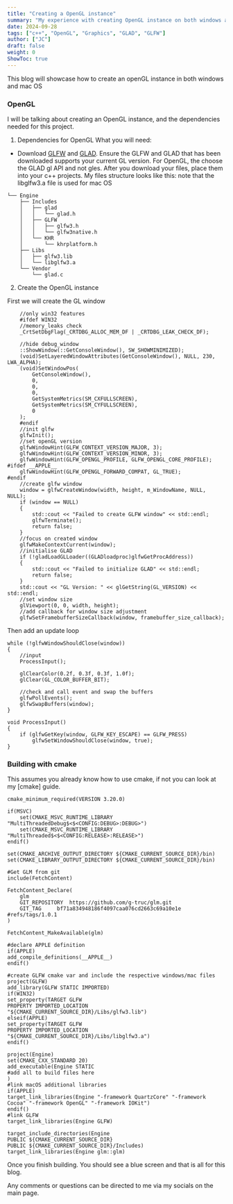 ```yaml
---
title: "Creating a OpenGL instance"
summary: "My experience with creating OpenGL instance on both windows and mac OS"
date: 2024-09-28
tags: ["c++", "OpenGL", "Graphics", "GLAD", "GLFW"]
author: ["JC"]
draft: false
weight: 0
ShowToc: true
---
```


This blog will showcase how to create an openGL instance in both windows and mac OS

### OpenGL
I will be talking about creating an OpenGL instance, and the dependencies needed for this project.

1. Dependencies for OpenGL
What you will need:
- Download [GLFW](https://www.glfw.org/download.html) and [GLAD](https://glad.dav1d.de). 
Ensure the GLFW and GLAD that has been downloaded supports your current GL version. For OpenGL, the choose the GLAD gl API and not gles.
After you download your files, place them into your c++ projects. My files structure looks like this:
note that the libglfw3.a file is used for mac OS
```
└── Engine
    ├── Includes
    │   ├── glad
    │   │   └── glad.h
    │   ├── GLFW
    │   │   ├── glfw3.h
    │   │   └── glfw3native.h
    │   └── KHR
    │       └── khrplatform.h
    ├── Libs
    │   ├── glfw3.lib
    │   └── libglfw3.a
    └── Vendor
        └── glad.c
```
2. Create the OpenGL instance

First we will create the GL window
```c++{linenos=true}
    //only win32 features
	#ifdef WIN32
	//memory_leaks check
	_CrtSetDbgFlag(_CRTDBG_ALLOC_MEM_DF | _CRTDBG_LEAK_CHECK_DF);

	//hide debug_window
	::ShowWindow(::GetConsoleWindow(), SW_SHOWMINIMIZED);
	(void)SetLayeredWindowAttributes(GetConsoleWindow(), NULL, 230, LWA_ALPHA);
	(void)SetWindowPos(
		GetConsoleWindow(),
		0,
		0,
		0,
		GetSystemMetrics(SM_CXFULLSCREEN),
		GetSystemMetrics(SM_CYFULLSCREEN),
		0
	);
	#endif
    //init glfw
    glfwInit();
    //set openGL version
	glfwWindowHint(GLFW_CONTEXT_VERSION_MAJOR, 3);
	glfwWindowHint(GLFW_CONTEXT_VERSION_MINOR, 3);
	glfwWindowHint(GLFW_OPENGL_PROFILE, GLFW_OPENGL_CORE_PROFILE);
#ifdef __APPLE__
	glfwWindowHint(GLFW_OPENGL_FORWARD_COMPAT, GL_TRUE);
#endif
    //create glfw window
	window = glfwCreateWindow(width, height, m_WindowName, NULL, NULL);
	if (window == NULL)
	{
		std::cout << "Failed to create GLFW window" << std::endl;
		glfwTerminate();
		return false;
	}
    //focus on created window
	glfwMakeContextCurrent(window);
    //initialise GLAD
    if (!gladLoadGLLoader((GLADloadproc)glfwGetProcAddress))
    {
        std::cout << "Failed to initialize GLAD" << std::endl;
        return false;
    }
    std::cout << "GL Version: " << glGetString(GL_VERSION) << std::endl;
    //set window size
    glViewport(0, 0, width, height);
    //add callback for window size adjustment
    glfwSetFramebufferSizeCallback(window, framebuffer_size_callback);
```

Then add an update loop
```c++{linenos=true}
while (!glfwWindowShouldClose(window))
{
    //input
    ProcessInput();

    glClearColor(0.2f, 0.3f, 0.3f, 1.0f);
    glClear(GL_COLOR_BUFFER_BIT);

    //check and call event and swap the buffers
    glfwPollEvents();
    glfwSwapBuffers(window);
}

void ProcessInput()
{
	if (glfwGetKey(window, GLFW_KEY_ESCAPE) == GLFW_PRESS)
		glfwSetWindowShouldClose(window, true);
}
```

### Building with cmake
This assumes you already know how to use cmake, if not you can look at my [cmake] guide.

```cmake{linenos=true}
cmake_minimum_required(VERSION 3.20.0)

if(MSVC)
	set(CMAKE_MSVC_RUNTIME_LIBRARY "MultiThreadedDebug$<$<CONFIG:DEBUG>:DEBUG>")
	set(CMAKE_MSVC_RUNTIME_LIBRARY "MultiThreaded$<$<CONFIG:RELEASE>:RELEASE>")
endif()

set(CMAKE_ARCHIVE_OUTPUT_DIRECTORY ${CMAKE_CURRENT_SOURCE_DIR}/bin)
set(CMAKE_LIBRARY_OUTPUT_DIRECTORY ${CMAKE_CURRENT_SOURCE_DIR}/bin)

#Get GLM from git
include(FetchContent)

FetchContent_Declare(
	glm
	GIT_REPOSITORY	https://github.com/g-truc/glm.git
	GIT_TAG 	bf71a834948186f4097caa076cd2663c69a10e1e #refs/tags/1.0.1
)

FetchContent_MakeAvailable(glm)

#declare APPLE definition
if(APPLE)
add_compile_definitions(__APPLE__)
endif()

#create GLFW cmake var and include the respective windows/mac files
project(GLFW)
add_library(GLFW STATIC IMPORTED)
if(WIN32)
set_property(TARGET GLFW
PROPERTY IMPORTED_LOCATION "${CMAKE_CURRENT_SOURCE_DIR}/Libs/glfw3.lib")
elseif(APPLE)
set_property(TARGET GLFW
PROPERTY IMPORTED_LOCATION "${CMAKE_CURRENT_SOURCE_DIR}/Libs/libglfw3.a")
endif()

project(Engine)
set(CMAKE_CXX_STANDARD 20)
add_executable(Engine STATIC 
#add all to build files here
)
#link macOS additional libraries
if(APPLE)
target_link_libraries(Engine "-framework QuartzCore" "-framework Cocoa" "-framework OpenGL" "-framework IOKit")
endif()
#link GLFW
target_link_libraries(Engine GLFW)

target_include_directories(Engine 
PUBLIC ${CMAKE_CURRENT_SOURCE_DIR}
PUBLIC ${CMAKE_CURRENT_SOURCE_DIR}/Includes)
target_link_libraries(Engine glm::glm)
```

Once you finish building. You should see a blue screen and that is all for this blog.

Any comments or questions can be directed to me via my socials on the main page.